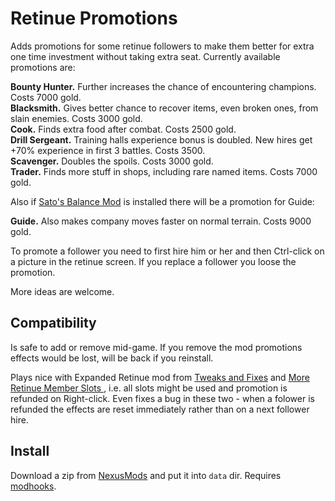 # Retinue Promotions

Adds promotions for some retinue followers to make them better for extra one time investment without taking extra seat. Currently available promotions are:

**Bounty Hunter.** Further increases the chance of encountering champions. Costs 7000 gold.<br>
**Blacksmith.** Gives better chance to recover items, even broken ones, from slain enemies. Costs 3000 gold.<br>
**Cook.** Finds extra food after combat. Costs 2500 gold.<br>
**Drill Sergeant.** Training halls experience bonus is doubled. New hires get +70% experience in first 3 battles. Costs 3500.<br>
**Scavenger.** Doubles the spoils. Costs 3000 gold.<br>
**Trader.** Finds more stuff in shops, including rare named items. Costs 7000 gold.<br>

Also if [Sato's Balance Mod][sato-balance] is installed there will be a promotion for Guide:

**Guide.** Also makes company moves faster on normal terrain. Costs 9000 gold.<br>

To promote a follower you need to first hire him or her and then Ctrl-click on a picture in the retinue screen. If you replace a follower you loose the promotion.

More ideas are welcome.

## Compatibility

Is safe to add or remove mid-game. If you remove the mod promotions effects would be lost, will be back if you reinstall.

Plays nice with Expanded Retinue mod from [Tweaks and Fixes][tnf] and [More Retinue Member Slots
][more-retinue], i.e. all slots might be used and promotion is refunded on Right-click. Even fixes a bug in these two - when a folower is refunded the effects are reset immediately rather than on a next follower hire.


## Install

Download a zip from [NexusMods][] and put it into `data` dir. Requires [modhooks][].


[NexusMods]: https://www.nexusmods.com/battlebrothers/mods/681
[modhooks]: https://www.nexusmods.com/battlebrothers/mods/42
[stdlib]: https://www.nexusmods.com/battlebrothers/mods/676
[msu]: https://www.nexusmods.com/battlebrothers/mods/479

[tnf]: https://www.nexusmods.com/battlebrothers/mods/69
[more-retinue]: https://www.nexusmods.com/battlebrothers/mods/281
[sato-balance]: https://github.com/jcsato/sato_balance_mod

